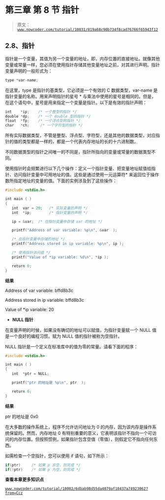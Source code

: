 # 第三章 第 8 节 指针

> 原文：[`www.nowcoder.com/tutorial/10031/819a68c90b734f8cad76766f65943f12`](https://www.nowcoder.com/tutorial/10031/819a68c90b734f8cad76766f65943f12)

## 2.8、指针

指针是一个变量，其值为另一个变量的地址，即，内存位置的直接地址。就像其他变量或常量一样，您必须在使用指针存储其他变量地址之前，对其进行声明。指针变量声明的一般形式为：

```cpp
type *var-name;
```

在这里，type 是指针的基类型，它必须是一个有效的 C 数据类型，var-name 是指针变量的名称。用来声明指针的星号 * 与乘法中使用的星号是相同的。但是，在这个语句中，星号是用来指定一个变量是指针。以下是有效的指针声明：

```cpp
int    *ip;    /* 一个整型的指针 */
double *dp;    /* 一个 double 型的指针 */
float  *fp;    /* 一个浮点型的指针 */
char   *ch;     /* 一个字符型的指针 */
```

所有实际数据类型，不管是整型、浮点型、字符型，还是其他的数据类型，对应指针的值的类型都是一样的，都是一个代表内存地址的长的十六进制数。

不同数据类型的指针之间唯一的不同是，指针所指向的变量或常量的数据类型不同。

使用指针时会频繁进行以下几个操作：定义一个指针变量、把变量地址赋值给指针、访问指针变量中可用地址的值。这些是通过使用一元运算符* 来返回位于操作数所指定地址的变量的值。下面的实例涉及到了这些操作：

```cpp
#include <stdio.h>

int main ( )
{
   int  var = 20;   /* 实际变量的声明 */
   int  *ip;        /* 指针变量的声明 */

   ip = &var;  /* 在指针变量中存储 var 的地址 */

   printf("Address of var variable: %p\n", &var  );

   /* 在指针变量中存储的地址 */
   printf("Address stored in ip variable: %p\n", ip );

   /* 使用指针访问值 */
   printf("Value of *ip variable: %d\n", *ip );

   return 0;
}
```

**结果**

Address of var variable: bffd8b3c

Address stored in ip variable: bffd8b3c

Value of *ip variable: 20

*   **NULL 指针**

在变量声明的时候，如果没有确切的地址可以赋值，为指针变量赋一个 NULL 值是一个良好的编程习惯。赋为 NULL 值的指针被称为空指针。

NULL 指针是一个定义在标准库中的值为零的常量。请看下面的程序：

```cpp
#include <stdio.h>

int main ( )
{
   int  *ptr = NULL;

   printf("ptr 的地址是 %p\n", ptr  );

   return 0;
}
```

**结果**

ptr 的地址是 0x0

在大多数的操作系统上，程序不允许访问地址为 0 的内存，因为该内存是操作系统保留的。然而，内存地址 0 有特别重要的意义，它表明该指针不指向一个可访问的内存位置。但按照惯例，如果指针包含空值（零值），则假定它不指向任何东西。

如需检查一个空指针，您可以使用 if 语句，如下所示：

```cpp
if(ptr)     /* 如果 p 非空，则完成 */
if(!ptr)    /* 如果 p 为空，则完成 */
```

**查看本章更多知识点**

[`www.nowcoder.com/tutorial/10002/6dbab98d55da4079af18437a74923062?from=Ccz`](https://www.nowcoder.com/tutorial/10002/6dbab98d55da4079af18437a74923062?from=Ccz)